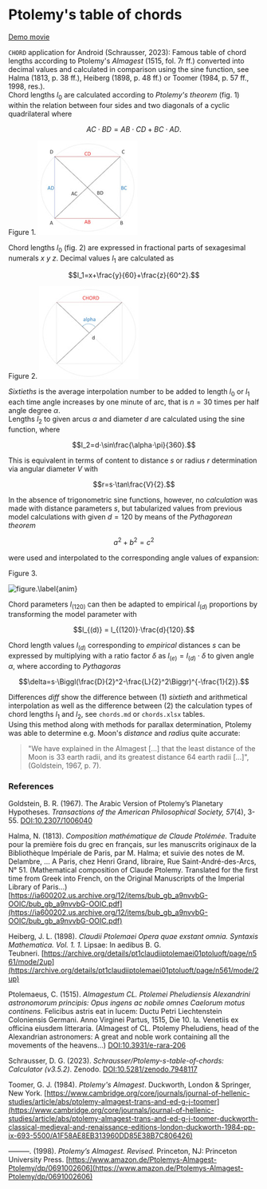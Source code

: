 # Ptolemy's table of chords
[Demo movie](https://m.youtube.com/watch?v=xUpBBr5btvk)

`CHORD` application for Android (Schrausser, 2023): Famous table of chord lengths according to Ptolemy's *Almagest* (1515, fol. 7r ff.) converted into decimal values and calculated in comparison using the sine function, see Halma (1813, p. 38 ff.),  Heiberg (1898, p. 48 ff.) or Toomer (1984, p. 57 ff., 1998, res.).  
Chord lengths $l_0$ are calculated according to *Ptolemy's theorem* (fig. 1) within the relation between four sides and two diagonals of a cyclic quadrilateral where

$$AC⋅BD = AB⋅CD + BC⋅AD.$$

Figure 1.
![figure.\label{Figure1: Cyclic quadrilateral.}](pic1.jpg)

Chord lengths $l_0$ (fig. 2) are expressed in fractional parts of sexagesimal numerals $x$ $y$ $z.$ Decimal values $l_1$ are calculated as

$$l_1=x+\frac{y}{60}+\frac{z}{60^2}.$$

Figure 2.
![figure.\label{Figure2: Chord length representation.}](pic2.jpg)

*Sixtieths* is the average interpolation number to be added to length $l_0$ or $l_1$ each time angle increases by one minute of arc, that is $n=30$ times per half angle degree $\alpha$.  
Lengths $l_2$ to given arcus $\alpha$ and diameter $d$ are calculated using the sine function, where

$$l_2=d⋅\sin\frac{\alpha⋅\pi}{360}.$$

This is equivalent in terms of content to distance $s$ or radius $r$ determination via angular diameter $V$ with 

$$r=s⋅\tan\frac{V}{2}.$$

In the absence of trigonometric sine functions, however, no *calculation* was made with distance parameters $s$, but tabularized values from previous model calculations with given $d=120$ by means of the *Pythagorean theorem*

$$a^2+b^2=c^2$$

were used and interpolated to the corresponding angle values of expansion:  

Figure 3.

![figure.\label{anim}](anim01.gif)


Chord parameters $l_{(120)}$ can then be adapted to empirical $l_{(d)}$ proportions by transforming the model parameter with

$$l_{(d)} = l_{(120)}⋅\frac{d}{120}.$$

Chord length values $l_{(d)}$ corresponding to *empirical* distances $s$ can be expressed by multiplying with a ratio factor $\delta$ as $l_{(e)}=l_{(d)}⋅\delta$ to given angle $\alpha$, where according to *Pythagoras* 

$$\delta=s⋅\Biggl(\frac{D}{2}^2-\frac{L}{2}^2\Biggr)^{-\frac{1}{2}}.$$

Differences $diff$ show the difference between (1) *sixtieth* and arithmetical interpolation as well as the difference between (2) the calculation types of chord lengths $l_1$ and $l_2$, see `chords.md` or `chords.xlsx` tables.  
Using this method along with methods for parallax determination, Ptolemy was able to determine e.g. Moon's *distance* and *radius* quite accurate:
>"We have explained in the Almagest [...] that the least distance of the Moon is 33 earth radii, and its greatest distance 64 earth radii [...]", (Goldstein, 1967, p. 7).

### References
Goldstein, B. R. (1967). The Arabic Version of Ptolemy’s Planetary Hypotheses. *Transactions of the American Philosophical Society, 57*(4), 3-55. [DOI:10.2307/1006040](https://doi.org/10.2307/1006040)

Halma, N. (1813). *Composition mathématique de Claude Ptolémée.* Traduite pour la première fois du grec en français, sur les manuscrits originaux de la Bibliothèque Impériale de Paris, par M. Halma; et suivie des notes de M. Delambre, ... A Paris, chez Henri Grand, libraire, Rue Saint-André-des-Arcs, N° 51. (Mathematical composition of Claude Ptolemy. Translated for the first time from Greek into French, on the Original Manuscripts of the Imperial Library of Paris...)
[https://ia600202.us.archive.org/12/items/bub_gb_a9nvvbG-OOIC/bub_gb_a9nvvbG-OOIC.pdf](https://ia600202.us.archive.org/12/items/bub_gb_a9nvvbG-OOIC/bub_gb_a9nvvbG-OOIC.pdf)

Heiberg, J. L. (1898). *Claudii Ptolemaei Opera quae exstant omnia. Syntaxis Mathematica. Vol. 1. 1.* Lipsae: In aedibus B. G. Teubneri. [https://archive.org/details/pt1claudiiptolemaei01ptoluoft/page/n561/mode/2up](https://archive.org/details/pt1claudiiptolemaei01ptoluoft/page/n561/mode/2up)

Ptolemaeus, C. (1515). *Almagestum CL. Ptolemei Pheludiensis Alexandrini astronomorum principis: Opus ingens ac nobile omnes Caelorum motus continens.* Felicibus astris eat in lucem: Ductu Petri Liechtenstein Coloniensis Germani. Anno Virginei Partus, 1515, Die 10. Ia. Venetiis ex officina eiusdem litteraria. (Almagest of CL. Ptolemy Pheludiens, head of the Alexandrian astronomers: A great and noble work containing all the movements of the heavens...)
 [DOI:10.3931/e-rara-206](https://doi.org/10.3931/e-rara-206)

Schrausser, D. G. (2023). *Schrausser/Ptolemy-s-table-of-chords: Calculator (v3.5.2)*. Zenodo. [DOI:10.5281/zenodo.7948117](https://doi.org/10.5281/zenodo.7948117)

Toomer, G. J. (1984). *Ptolemy's Almagest*. Duckworth, London & Springer, New York. [https://www.cambridge.org/core/journals/journal-of-hellenic-studies/article/abs/ptolemy-almagest-trans-and-ed-g-j-toomer](https://www.cambridge.org/core/journals/journal-of-hellenic-studies/article/abs/ptolemy-almagest-trans-and-ed-g-j-toomer-duckworth-classical-medieval-and-renaissance-editions-london-duckworth-1984-pp-ix-693-5500/A1F58AE8EB313960DD85E38B7C806426)

———. (1998). *Ptolemy’s Almagest. Revised.* Princeton, NJ: Princeton University Press. [https://www.amazon.de/Ptolemys-Almagest-Ptolemy/dp/0691002606](https://www.amazon.de/Ptolemys-Almagest-Ptolemy/dp/0691002606)

